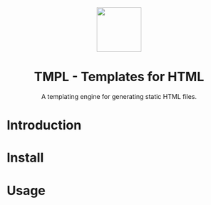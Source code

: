 <div align="center">
     <img src="https://www.kindpng.com/picc/m/84-842085_water-drop-clip-art-droplets-clipart-transparent-png.png" width="100px" />
     <h1>TMPL - Templates for HTML</h1>
     <p>A templating engine for generating static HTML files.</p>
</div>

# Introduction

# Install

# Usage

